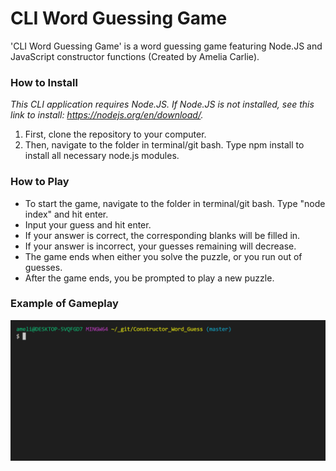 # CLI Word Guessing Game
'CLI Word Guessing Game' is a word guessing game featuring Node.JS and JavaScript constructor functions (Created by Amelia Carlie).

### How to Install
*This CLI application requires Node.JS. If Node.JS is not installed, see this link to install: https://nodejs.org/en/download/.*
1. First, clone the repository to your computer.
2. Then, navigate to the folder in terminal/git bash. Type npm install to install all necessary node.js modules. 

### How to Play
* To start the game, navigate to the folder in terminal/git bash. Type "node index" and hit enter.
* Input your guess and hit enter.
* If your answer is correct, the corresponding blanks will be filled in.
* If your answer is incorrect, your guesses remaining will decrease.
* The game ends when either you solve the puzzle, or you run out of guesses.
* After the game ends, you be prompted to play a new puzzle.

### Example of Gameplay
![Screen capture gif of word guessing game.](example2.gif)